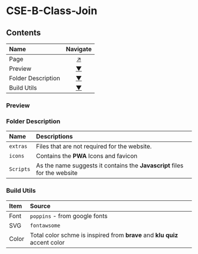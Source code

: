 # CSE-B-Class-Join

## Contents
|Name|Navigate|
|:-|:-:|
|Page|[↗️](https://berryallen112000.github.io/CSE-G-Class-Join/)|
|Preview|[▼](#preview)|
|Folder Description|[▼](#folder-description)|
|Build Utils|[▼](#build-utils)|


### Preview
<!-- <img style="border-radius: 5px" src="./extras/preview.png" width="100%"></img> -->

### Folder Description
|Name|Descriptions|
|:-|:-|
|`extras`|Files that are not required for the website.|
|`icons`|Contains the **PWA** Icons and favicon|
|`Scripts`|As the name suggests it contains the **Javascript** files for the website|

### Build Utils
|Item|Source|
|:-|:-|
|Font|`poppins` - from google fonts|
|SVG|`fontawsome`|
|Color|Total color schme is inspired from **brave** and **klu quiz** accent color|
